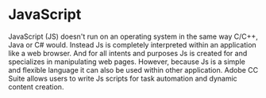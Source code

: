 # JavaScript 
JavaScript (JS) doesn't run on an operating system in the same way C/C++, Java or C# would. 
Instead Js is completely interpreted within an application like a web browser. 
And for all intents and purposes Js is created for and specializes in manipulating web pages. However, because Js
is a simple and flexible language it can also be used within other application. 
Adobe CC Suite allows users to write Js scripts for task automation and dynamic content creation.



    
